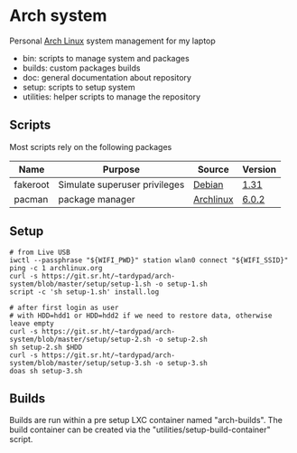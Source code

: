 # Arch system

Personal [Arch Linux](https://www.archlinux.org/) system management for my laptop

- bin: scripts to manage system and packages
- builds: custom packages builds
- doc: general documentation about repository
- setup: scripts to setup system
- utilities: helper scripts to manage the repository


## Scripts

Most scripts rely on the following packages

| Name        | Purpose                          | Source                                                                            | Version                                                                                                     |
|-------------|----------------------------------|-----------------------------------------------------------------------------------|-------------------------------------------------------------------------------------------------------------|
| fakeroot    | Simulate superuser privileges    | [Debian](http://debian.backend.mirrors.debian.org/debian/pool/main/f/fakeroot)    | [1.31](http://debian.backend.mirrors.debian.org/debian/pool/main/f/fakeroot/fakeroot_1.31.orig.tar.gz)      |
| pacman      | package manager                  | [Archlinux](https://git.archlinux.org/pacman.git)                                 | [6.0.2](https://git.archlinux.org/pacman.git/tag/?h=v6.0.2)                                                 |



## Setup

```shell
# from Live USB
iwctl --passphrase "${WIFI_PWD}" station wlan0 connect "${WIFI_SSID}"
ping -c 1 archlinux.org
curl -s https://git.sr.ht/~tardypad/arch-system/blob/master/setup/setup-1.sh -o setup-1.sh
script -c 'sh setup-1.sh' install.log

# after first login as user
# with HDD=hdd1 or HDD=hdd2 if we need to restore data, otherwise leave empty
curl -s https://git.sr.ht/~tardypad/arch-system/blob/master/setup/setup-2.sh -o setup-2.sh
sh setup-2.sh $HDD
curl -s https://git.sr.ht/~tardypad/arch-system/blob/master/setup/setup-3.sh -o setup-3.sh
doas sh setup-3.sh
```


## Builds

Builds are run within a pre setup LXC container named "arch-builds".
The build container can be created via the "utilities/setup-build-container" script.
